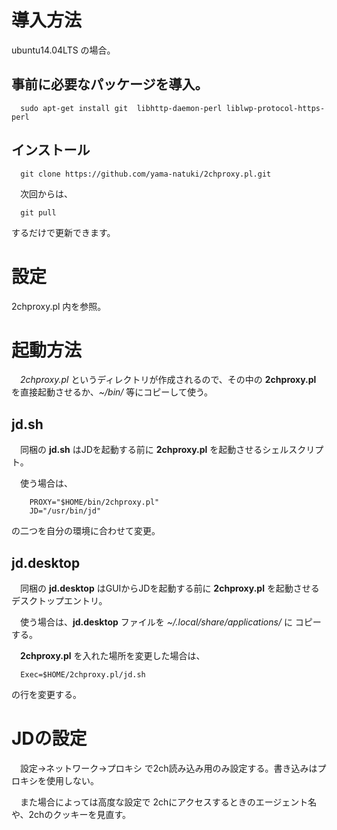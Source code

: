 

# 導入方法

ubuntu14.04LTS の場合。

## 事前に必要なパッケージを導入。

`  sudo apt-get install git  libhttp-daemon-perl liblwp-protocol-https-perl`

## インストール

`  git clone https://github.com/yama-natuki/2chproxy.pl.git`

　次回からは、

`  git pull`

するだけで更新できます。

# 設定

 2chproxy.pl 内を参照。

# 起動方法

　_2chproxy.pl_ というディレクトリが作成されるので、その中の **2chproxy.pl** を直接起動させるか、_~/bin/_ 等にコピーして使う。

## jd.sh

　同梱の **jd.sh** はJDを起動する前に **2chproxy.pl** を起動させるシェルスクリプト。

　使う場合は、

```
    PROXY="$HOME/bin/2chproxy.pl"  
    JD="/usr/bin/jd"
```

の二つを自分の環境に合わせて変更。

## jd.desktop

　同梱の **jd.desktop** はGUIからJDを起動する前に **2chproxy.pl** を起動させるデスクトップエントリ。

　使う場合は、**jd.desktop** ファイルを _~/.local/share/applications/_ に コピーする。

　**2chproxy.pl** を入れた場所を変更した場合は、

`  Exec=$HOME/2chproxy.pl/jd.sh`

の行を変更する。


# JDの設定

　設定→ネットワーク→プロキシ で2ch読み込み用のみ設定する。書き込みはプロキシを使用しない。

　また場合によっては高度な設定で 2chにアクセスするときのエージェント名や、2chのクッキーを見直す。
